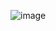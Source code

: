 ![image](https://github.com/MartinMohammed/Clima/assets/81469658/725e282e-852d-40b3-a26f-795d9ae1f4d3)
